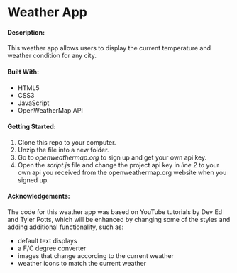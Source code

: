 # Weather App

#### Description:

This weather app allows users to display the current temperature and weather condition for any city.

#### Built With:

- HTML5
- CSS3
- JavaScript
- OpenWeatherMap API

#### Getting Started:

1. Clone this repo to your computer.
2. Unzip the file into a new folder.
3. Go to _openweathermap.org_ to sign up and get your own api key.
4. Open the _script.js_ file and change the project api key in _line 2_ to your own api you received from the openweathermap.org website when you signed up.

#### Acknowledgements:

The code for this weather app was based on YouTube tutorials by Dev Ed and Tyler Potts, which will be enhanced by changing some of the styles and adding additional functionality, such as:

- default text displays
- a F/C degree converter
- images that change according to the current weather
- weather icons to match the current weather
